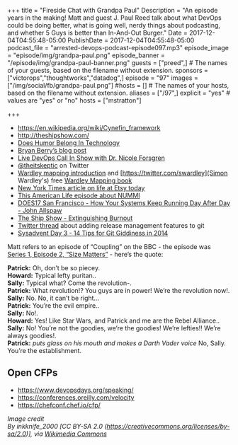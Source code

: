 +++
title = "Fireside Chat with Grandpa Paul"
Description = "An episode years in the making! Matt and guest J. Paul Reed talk about what DevOps could be doing better, what is going well, nerdy things about podcasting, and whether 5 Guys is better than In-And-Out Burger."
Date = 2017-12-04T04:55:48-05:00
PublishDate = 2017-12-04T04:55:48-05:00
podcast_file = "arrested-devops-podcast-episode097.mp3"
episode_image = "episode/img/grandpa-paul.png"
episode_banner = "/episode/img/grandpa-paul-banner.png"
guests = ["preed",] # The names of your guests, based on the filename without extension.
sponsors = ["victorops","thoughtworks","datadog",]
episode = "97"
images = ["/img/social/fb/grandpa-paul.png"]
#hosts = [] # The names of your hosts, based on the filename without extension.
aliases = ["/97",]
explicit = "yes" # values are "yes" or "no"
hosts = ["mstratton"]

+++
* https://en.wikipedia.org/wiki/Cynefin_framework
* http://theshipshow.com/
* [Does Humor Belong In Technology](https://dhbit.ca/)
* [Bryan Berry’s blog post](https://devopsanywhere.blogspot.com/2014/01/you-should-start-technical-podcast.html)
* [Live DevOps Call In Show with Dr. Nicole Forsgren](https://www.arresteddevops.com/callinshow/)
* [@theitskeptic](https://twitter.com/theitskeptic) on Twitter
* [Wardley mapping introduction](http://blog.gardeviance.org/2015/02/an-introduction-to-wardley-value-chain.html) and [https://twitter.com/swardley](Simon Wardley's) free [Wardley Mapping book](https://medium.com/wardleymaps)
* [New York Times article on life at Etsy today](https://www.nytimes.com/2017/11/25/business/etsy-josh-silverman.html)
* [This American Life episode about NUMMI](https://www.thisamericanlife.org/radio-archives/episode/561/nummi-2015)
* [DOES17 San Francisco - How Your Systems Keep Running Day After Day - John Allspaw](https://www.youtube.com/watch?v=xA5U85LSk0M)
* [The Ship Show - Extinguishing Burnout](http://theshipshow.com/2016/03/extinguishing-burnout/)
* [Twitter thread](https://twitter.com/jpaulreed/status/921864398284627968) about adding release management features to git
* [Sysadvent Day 3 - 14 Tips for Git Giddiness in 2014](https://sysadvent.blogspot.com/2013/12/day-3-14-tips-for-git-giddiness-in-2014.html)

Matt refers to an episode of “Coupling” on the BBC - the episode was [Series 1, Episode 2, “Size Matters”](https://iamnotfrodo.wordpress.com/2008/05/05/coupling-ep2-size-matters/) - here’s the quote:

**Patrick:** Oh, don’t be so piecey.<br />
**Howard:** Typical lefty puritan..<br />
**Sally:** Typical what? Come the revolution-.<br />
**Patrick:** What revolution!? You guys are in power! We’re the revolution now!.<br />
**Sally:** No. No, it can’t be right...<br />
**Patrick:** You’re the evil empire..<br />
**Sally:** No!.<br />
**Howard:** Yes! Like Star Wars, and Patrick and me are the Rebel Alliance..<br />
**Sally:** No! You’re not the goodies, we’re the goodies! We’re lefties!! We’re always goodies!.<br />
**Patrick:** *puts glass on his mouth and makes a Darth Vader voice* No, Sally. You’re the establishment.

## Open CFPs

* https://www.devopsdays.org/speaking/
* https://conferences.oreilly.com/velocity
* https://chefconf.chef.io/cfp/





*Image credit<br>
By inkknife_2000 [CC BY-SA 2.0 (https://creativecommons.org/licenses/by-sa/2.0)], via [Wikimedia Commons](https://commons.wikimedia.org/wiki/File:At_Rest,_Northwest_IA_7-26-13za_(10909873866).jpg)*

